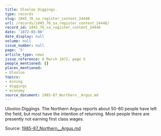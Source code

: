 ```yaml
---
title: Ulooloo Diggings.
type: records
slug: 1845_76_sa_register_content_24448
url: /records/1845_76_sa_register_content_24448/
record_id: 1845_76_sa_register_content_24448
date: '1872-03-08'
date_display: null
volume: null
issue_number: null
page: '5'
article_type: news
issue_reference: 8 March 1872, page 5
people_mentioned: []
places_mentioned:
- Ulooloo
topics:
- mining
- diggings
- economy
source_document: 1985-87_Northern__Argus.md
---
```


Ulooloo Diggings.  The Northern Argus reports about 50-60 people have left the field, but most have the intention of returning.  Most people there are presently not earning first class wages.

Source: [1985-87_Northern__Argus.md](/downloads/markdown/1985-87_Northern__Argus.md)
